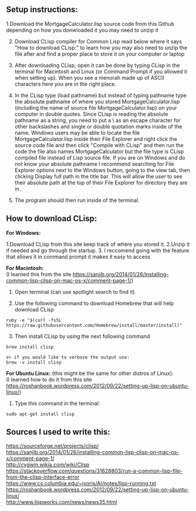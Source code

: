 ## Setup instructions:  
1.Download the MortgageCalculator.lisp source code from this Github depending on how you donwloaded it you may need to unzip it  

2. Download CLisp compiler for Common Lisp read below where it says "How to download CLisp:" to learn how you may also need to unzip the file after and find a proper place to store it on your computer or laptop

3. After downloading CLisp, open it can be done by typing CLisp in the terminal for Macintosh and Linux
(or Command Prompt if you allowed it when setting up). When you see a menorah made up of ASCII characters here you are in the right place.

4. In the CLisp type (load pathname) but instead of typing pathname type the absolute pathname of where you stored MortgageCalculator.lisp (including the name of source file MortgageCalculator.lisp) on your computer in double quotes.
Since CLisp is reading the absolute pathname as a string, you need to put a \ as an escape character for other backslashes and single or double quotation marks inside of the name.
Windows users may be able to locate the file MortgageCalculator.lisp inside their File Explorer and right click the source code file and then click "Compile with CLisp" and then run the code
the file also names MortgageCalculator but the file type is CLisp compiled file instead of Lisp source file.
If you are on Windows and do not know your absolute pathname I recommend searching for File Explorer options next to the Windows button, going to the view tab, then clicking Display full path in the title bar. This will allow the user to see their absolute path at the top of their File Explorer for directory they are in.
5. The program should then run inside of the terminal.

## How to download CLisp:

__For Windows:__

1.Download CLisp from this site keep track of where you stored it.
2.Unzip it if needed and go through the startup.
3. I reccomend going with the feature that allows it in command prompt it makes it easy to access

__For Macintosh:__  
(I learned this from the site https://sanjib.org/2014/01/26/installing-common-lisp-clisp-on-mac-os-x/comment-page-1/)

1. Open terminal (can use spotlight search to find it)

2. Use the following command to download Homebrew that will help download CLisp
```
ruby -e "$(curl -fsSL https://raw.githubusercontent.com/Homebrew/install/master/install)"
```
3. Then install CLisp by using the next following command  
```
brew install clisp

or if you would like to verbose the output use:  
brew -v install clisp
```
__For Ubuntu Linux:__ (this might be the same for other distros of Linux):  
(I learned how to do it from this site https://roshanbook.wordpress.com/2012/09/22/setting-up-lisp-on-ubuntu-linux/)

1. Type this command in the terminal:  
```
sudo apt-get install clisp
```
## Sources I used to write this:  
https://sourceforge.net/projects/clisp/  
https://sanjib.org/2014/01/26/installing-common-lisp-clisp-on-mac-os-x/comment-page-1/  
http://cygwin.wikia.com/wiki/Clisp  
https://stackoverflow.com/questions/31628803/run-a-common-lisp-file-from-the-clisp-interface-error  
https://www.cs.columbia.edu/~jvoris/AI/notes/lisp-running.txt  
https://roshanbook.wordpress.com/2012/09/22/setting-up-lisp-on-ubuntu-linux/  
http://www.lispworks.com/news/news35.html

